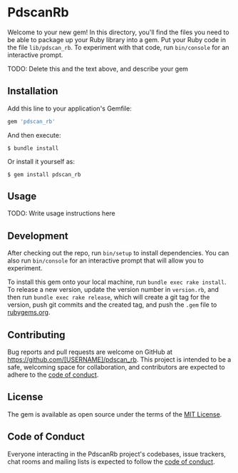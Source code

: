 # PdscanRb

Welcome to your new gem! In this directory, you'll find the files you need to be able to package up your Ruby library into a gem. Put your Ruby code in the file `lib/pdscan_rb`. To experiment with that code, run `bin/console` for an interactive prompt.

TODO: Delete this and the text above, and describe your gem

## Installation

Add this line to your application's Gemfile:

```ruby
gem 'pdscan_rb'
```

And then execute:

    $ bundle install

Or install it yourself as:

    $ gem install pdscan_rb

## Usage

TODO: Write usage instructions here

## Development

After checking out the repo, run `bin/setup` to install dependencies. You can also run `bin/console` for an interactive prompt that will allow you to experiment.

To install this gem onto your local machine, run `bundle exec rake install`. To release a new version, update the version number in `version.rb`, and then run `bundle exec rake release`, which will create a git tag for the version, push git commits and the created tag, and push the `.gem` file to [rubygems.org](https://rubygems.org).

## Contributing

Bug reports and pull requests are welcome on GitHub at https://github.com/[USERNAME]/pdscan_rb. This project is intended to be a safe, welcoming space for collaboration, and contributors are expected to adhere to the [code of conduct](https://github.com/[USERNAME]/pdscan_rb/blob/master/CODE_OF_CONDUCT.md).

## License

The gem is available as open source under the terms of the [MIT License](https://opensource.org/licenses/MIT).

## Code of Conduct

Everyone interacting in the PdscanRb project's codebases, issue trackers, chat rooms and mailing lists is expected to follow the [code of conduct](https://github.com/[USERNAME]/pdscan_rb/blob/master/CODE_OF_CONDUCT.md).
